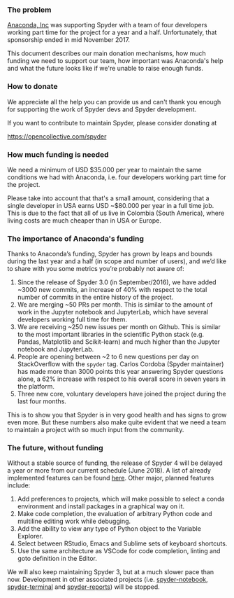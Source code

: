 ### The problem

[Anaconda, Inc](https://www.anaconda.com/) was supporting Spyder with a team of four developers working part time for the project for a year and a half. Unfortunately, that sponsorship ended in mid November 2017.

This document describes our main donation mechanisms, how much funding we need to support our team, how important was Anaconda's help and what the future looks like if we're unable to raise enough funds.

### How to donate

We appreciate all the help you can provide us and can't thank you enough for supporting the work of Spyder devs and Spyder development.

If you want to contribute to maintain Spyder, please consider donating at

https://opencollective.com/spyder


### How much funding is needed

We need a minimum of USD $35.000 per year to maintain the same conditions we had with Anaconda, i.e. four developers working part time for the project.

Please take into account that that's a small amount, considering that a single developer in USA earns USD ~$80.000 per year in a full time job. This is due to the fact that all of us live in Colombia (South America), where living costs are much cheaper than in USA or Europe.


### The importance of Anaconda's funding

Thanks to Anaconda’s funding, Spyder has grown by leaps and bounds during the last year and a half (in scope and number of users), and we’d like to share with you some metrics you’re probably not aware of:

1. Since the release of Spyder 3.0 (in September/2016), we have added ~3000 new commits, an increase of 40% with respect to the total number of commits in the entire history of the project.
2. We are merging ~50 PRs per month. This is similar to the amount of work in the Jupyter notebook and JupyterLab, which have several developers working full time for them.
3. We are receiving ~250 new issues per month on Github. This is similar to the most important libraries in the scientific Python stack (e.g. Pandas, Matplotlib and Scikit-learn) and much higher than the Jupyter notebook and JupyterLab.
4. People are opening between ~2 to 6 new questions per day on StackOverflow with the `spyder` tag. Carlos Cordoba (Spyder maintainer) has made more than 3000 points this year answering Spyder questions alone, a 62% increase with respect to his overall score in seven years in the platform.
5. Three new core, voluntary developers have joined the project during the last four months.

This is to show you that Spyder is in very good health and has signs to grow even more. But these numbers also make quite evident that we need a team to maintain a project with so much input from the community.


### The future, without funding

Without a stable source of funding, the release of Spyder 4 will be delayed a year or more from our current schedule (June 2018). A list of already implemented features can be found [here](https://github.com/spyder-ide/spyder/wiki/Beta-version-changelog). Other major, planned features include:

1. Add preferences to projects, which will make possible to select a conda environment and install packages in a graphical way on it.
2. Make code completion, the evaluation of arbitrary Python code and multiline editing work while debugging.
3. Add the ability to view any type of Python object to the Variable Explorer.
4. Select between RStudio, Emacs and Sublime sets of keyboard shortcuts.
5. Use the same architecture as VSCode for code completion, linting and goto definition in the Editor.

We will also keep maintaining Spyder 3, but at a much slower pace than now. Development in other associated projects (i.e. [spyder-notebook](https://github.com/spyder-ide/spyder-notebook), [spyder-terminal](https://github.com/spyder-ide/spyder-terminal) and [spyder-reports](https://github.com/spyder-ide/spyder-reports)) will be stopped.